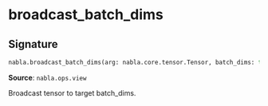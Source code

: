 # broadcast_batch_dims

## Signature

```python
nabla.broadcast_batch_dims(arg: nabla.core.tensor.Tensor, batch_dims: tuple[int, ...]) -> nabla.core.tensor.Tensor
```

**Source**: `nabla.ops.view`

Broadcast tensor to target batch_dims.

